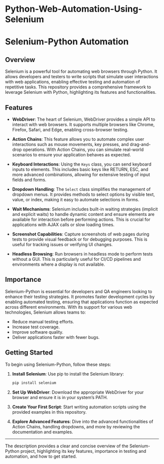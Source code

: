 # Python-Web-Automation-Using-Selenium

# Selenium-Python Automation

## Overview

Selenium is a powerful tool for automating web browsers through Python. It allows developers and testers to write scripts that simulate user interactions with web applications, enabling effective testing and automation of repetitive tasks. This repository provides a comprehensive framework to leverage Selenium with Python, highlighting its features and functionalities.

## Features

- **WebDriver**: The heart of Selenium, WebDriver provides a simple API to interact with web browsers. It supports multiple browsers like Chrome, Firefox, Safari, and Edge, enabling cross-browser testing.

- **Action Chains**: This feature allows you to automate complex user interactions such as mouse movements, key presses, and drag-and-drop operations. With Action Chains, you can simulate real-world scenarios to ensure your application behaves as expected.

- **Keyboard Interactions**: Using the `Keys` class, you can send keyboard inputs to elements. This includes basic keys like RETURN, ESC, and more advanced combinations, allowing for extensive testing of input fields and forms.

- **Dropdown Handling**: The `Select` class simplifies the management of dropdown menus. It provides methods to select options by visible text, value, or index, making it easy to automate selections in forms.

- **Wait Mechanisms**: Selenium includes built-in waiting strategies (implicit and explicit waits) to handle dynamic content and ensure elements are available for interaction before performing actions. This is crucial for applications with AJAX calls or slow loading times.

- **Screenshot Capabilities**: Capture screenshots of web pages during tests to provide visual feedback or for debugging purposes. This is useful for tracking issues or verifying UI changes.

- **Headless Browsing**: Run browsers in headless mode to perform tests without a GUI. This is particularly useful for CI/CD pipelines and environments where a display is not available.

## Importance

Selenium-Python is essential for developers and QA engineers looking to enhance their testing strategies. It promotes faster development cycles by enabling automated testing, ensuring that applications function as expected across different environments. With its support for various web technologies, Selenium allows teams to:

- Reduce manual testing efforts.
- Increase test coverage.
- Improve software quality.
- Deliver applications faster with fewer bugs.

## Getting Started

To begin using Selenium-Python, follow these steps:

1. **Install Selenium**: Use pip to install the Selenium library:
   ```bash
   pip install selenium
   ```

2. **Set Up WebDriver**: Download the appropriate WebDriver for your browser and ensure it is in your system’s PATH.

3. **Create Your First Script**: Start writing automation scripts using the provided examples in this repository.

4. **Explore Advanced Features**: Dive into the advanced functionalities of Action Chains, handling dropdowns, and more by reviewing the documentation and examples.

---

The description provides a clear and concise overview of the Selenium-Python project, highlighting its key features, importance in testing and automation, and how to get started.